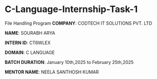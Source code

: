 # C-Language-Internship-Task-1
 File Handling  Program
**COMPANY**: CODTECH IT SOLUTIONS PVT. LTD

**NAME**: SOURABH ARYA

**INTERN ID**: CT6WLEX

**DOMAIN**: C LANGUAGE

**BATCH DURATION**: January 10th,2025 to February 25th,2025

**MENTOR NAME**:  NEELA SANTHOSH KUMAR
